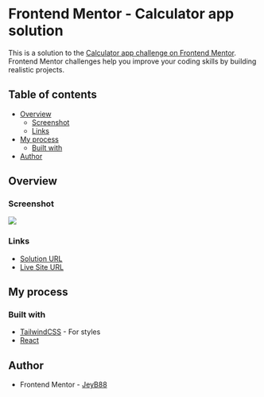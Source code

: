 # Frontend Mentor - Calculator app solution

This is a solution to the [Calculator app challenge on Frontend Mentor](https://www.frontendmentor.io/challenges/calculator-app-9lteq5N29). Frontend Mentor challenges help you improve your coding skills by building realistic projects. 

## Table of contents

- [Overview](#overview)
  - [Screenshot](#screenshot)
  - [Links](#links)
- [My process](#my-process)
  - [Built with](#built-with)
- [Author](#author)


## Overview

### Screenshot

![](./screenshot.png)


### Links

- [Solution URL](https://github.com/JeyB88/frontendmentor-challenges/tree/main/05-calculator-app)
- [Live Site URL](https://fm-jeyb88-calculator-app.netlify.app/)

## My process

### Built with

- [TailwindCSS](https://tailwindcss.com/) - For styles
- [React](https://react.dev/)

## Author

- Frontend Mentor - [JeyB88](https://www.frontendmentor.io/profile/JeyB88)



